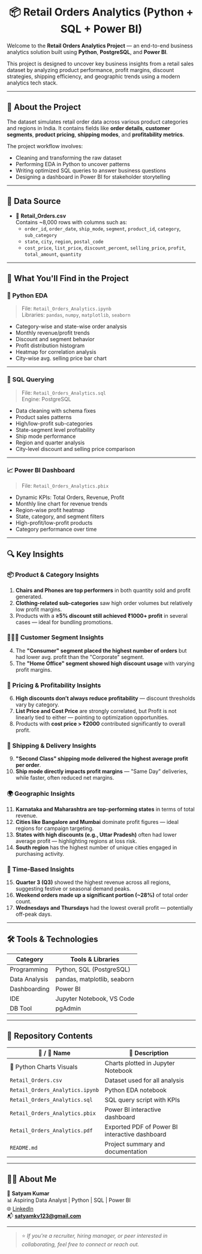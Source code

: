 <h1 align="center">📦 Retail Orders Analytics (Python + SQL + Power BI)</h1>

Welcome to the **Retail Orders Analytics Project** — an end-to-end business analytics solution built using **Python**, **PostgreSQL**, and **Power BI**.

This project is designed to uncover key business insights from a retail sales dataset by analyzing product performance, profit margins, discount strategies, shipping efficiency, and geographic trends using a modern analytics tech stack.

---

## 📘 About the Project

The dataset simulates retail order data across various product categories and regions in India. It contains fields like **order details**, **customer segments**, **product pricing**, **shipping modes**, and **profitability metrics**.

The project workflow involves:
- Cleaning and transforming the raw dataset
- Performing EDA in Python to uncover patterns
- Writing optimized SQL queries to answer business questions
- Designing a dashboard in Power BI for stakeholder storytelling

---

## 📂 Data Source

- 📄 **Retail_Orders.csv**  
  Contains ~8,000 rows with columns such as:
  - `order_id`, `order_date`, `ship_mode`, `segment`, `product_id`, `category`, `sub_category`
  - `state`, `city`, `region`, `postal_code`
  - `cost_price`, `list_price`, `discount_percent`, `selling_price`, `profit`, `total_amount`, `quantity`

---

## 📌 What You'll Find in the Project

### 🐍 Python EDA  
> File: `Retail_Orders_Analytics.ipynb`  
Libraries: `pandas`, `numpy`, `matplotlib`, `seaborn`

- Category-wise and state-wise order analysis
- Monthly revenue/profit trends
- Discount and segment behavior
- Profit distribution histogram
- Heatmap for correlation analysis
- City-wise avg. selling price bar chart

---

### 🧾 SQL Querying  
> File: `Retail_Orders_Analytics.sql`  
Engine: PostgreSQL

- Data cleaning with schema fixes
- Product sales patterns
- High/low-profit sub-categories
- State-segment level profitability
- Ship mode performance
- Region and quarter analysis
- City-level discount and selling price comparison

---

### 📈 Power BI Dashboard  
> File: `Retail_Orders_Analytics.pbix`

- Dynamic KPIs: Total Orders, Revenue, Profit
- Monthly line chart for revenue trends
- Region-wise profit heatmap
- State, category, and segment filters
- High-profit/low-profit products
- Category performance over time

---

## 🔍 Key Insights

### 📦 Product & Category Insights
1. **Chairs and Phones are top performers** in both quantity sold and profit generated.
2. **Clothing-related sub-categories** saw high order volumes but relatively low profit margins.
3. Products with a **≥5% discount still achieved ₹1000+ profit** in several cases — ideal for bundling promotions.

### 🧑‍🤝‍🧑 Customer Segment Insights
4. The **"Consumer" segment placed the highest number of orders** but had lower avg. profit than the "Corporate" segment.
5. The **"Home Office" segment showed high discount usage** with varying profit margins.

### 💸 Pricing & Profitability Insights
6. **High discounts don’t always reduce profitability** — discount thresholds vary by category.
7. **List Price and Cost Price** are strongly correlated, but Profit is not linearly tied to either — pointing to optimization opportunities.
8. Products with **cost price > ₹2000** contributed significantly to overall profit.

### 🚚 Shipping & Delivery Insights
9. **"Second Class" shipping mode delivered the highest average profit per order**.
10. **Ship mode directly impacts profit margins** — "Same Day" deliveries, while faster, often reduced net margins.

### 🌍 Geographic Insights
11. **Karnataka and Maharashtra are top-performing states** in terms of total revenue.
12. **Cities like Bangalore and Mumbai** dominate profit figures — ideal regions for campaign targeting.
13. **States with high discounts (e.g., Uttar Pradesh)** often had lower average profit — highlighting regions at loss risk.
14. **South region** has the highest number of unique cities engaged in purchasing activity.

### 📅 Time-Based Insights
15. **Quarter 3 (Q3)** showed the highest revenue across all regions, suggesting festive or seasonal demand peaks.
16. **Weekend orders made up a significant portion (~28%)** of total order count.
17. **Wednesdays and Thursdays** had the lowest overall profit — potentially off-peak days.

---

## 🛠 Tools & Technologies

| Category       | Tools & Libraries            |
|----------------|------------------------------|
| Programming    | Python, SQL (PostgreSQL)     |
| Data Analysis  | pandas, matplotlib, seaborn  |
| Dashboarding   | Power BI                     |
| IDE            | Jupyter Notebook, VS Code    |
| DB Tool        | pgAdmin             |

---

## 🧰 Repository Contents

| 📁 / 📄 Name                          | 📌 Description                               |
|--------------------------------------|----------------------------------------------|
| 📁 Python Charts Visuals            | Charts plotted in Jupyter Notebook               |
| `Retail_Orders.csv`                  | Dataset used for all analysis                |
| `Retail_Orders_Analytics.ipynb`      | Python EDA notebook                          |
| `Retail_Orders_Analytics.sql`        | SQL query script with KPIs                   |
| `Retail_Orders_Analytics.pbix`       | Power BI interactive dashboard               |
| `Retail_Orders_Analytics.pdf`       | Exported PDF of Power BI interactive dashboard|
| `README.md`                          | Project summary and documentation            |

---

## 🙋‍♂️ About Me

👤 **Satyam Kumar**  
📊 Aspiring Data Analyst | Python | SQL | Power BI  
🌐 [LinkedIn](https://www.linkedin.com/in/satyam-kumar-5a229222b)  
📬 **satyamkv123@gmail.com**

---

> ⭐ _If you're a recruiter, hiring manager, or peer interested in collaborating, feel free to connect or reach out._
